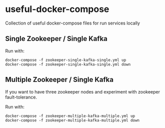 # useful-docker-compose
Collection of useful docker-compose files for run services locally


## Single Zookeeper / Single Kafka

Run with:

```
docker-compose -f zookeeper-single-kafka-single.yml up
docker-compose -f zookeeper-single-kafka-single.yml down
```


## Multiple Zookeeper / Single Kafka


If you want to have three zookeeper nodes and experiment with zookeeper fault-tolerance.

Run with:

```
docker-compose -f zookeeper-multiple-kafka-multiple.yml up
docker-compose -f zookeeper-multiple-kafka-multiple.yml down
```
